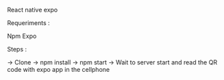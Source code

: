 React native expo

Requeriments :

Npm
Expo

Steps :

-> Clone
-> npm install
-> npm start
-> Wait to server start and read the QR code with expo app in the cellphone
